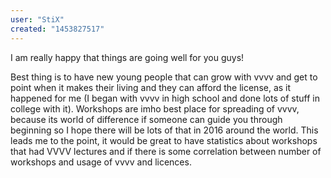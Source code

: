 ```yaml
---
user: "StiX"
created: "1453827517"
---
```


I am really happy that things are going well for you guys! 

Best thing is to have new young people that can grow with vvvv and get to point when it makes their living and they can afford the license, as it happened for me (I began with vvvv in high school and done lots of stuff in college with it). Workshops are imho best place for spreading of vvvv, because its world of difference if someone can guide you through beginning so I hope there will be lots of that in 2016 around the world. This leads me to the point, it would be great to have statistics about workshops that had VVVV lectures and if there is some correlation between number of workshops and usage of vvvv and licences. 
